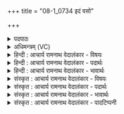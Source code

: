 +++
title = "08-1_0734 इदं वसो"

+++
<details><summary>पदपाठः</summary>

इ꣣द꣢म्। वसो। सुत꣢म्। अ꣡न्धः꣢꣯। पि꣡ब꣢꣯। सु꣡पू꣢꣯र्णम्। सु। पू꣣र्णम्। उद꣡र꣢म्। उ꣣। द꣡र꣢꣯म्। अ꣡ना꣢꣯भयिन्। अन्। आ꣣भयिन्। ररिम꣢। ते꣣। ७३४।
</details>

<details><summary>अधिमन्त्रम् (VC)</summary>

- इन्द्रः
- वसिष्ठो मैत्रावरुणिः
- गायत्री
- षड्जः
</details>

<details><summary>हिन्दी : आचार्य रामनाथ वेदालंकार - विषयः</summary>

प्रथम ऋचा पूर्वार्चिक में क्रमाङ्क १२४ पर परमात्मा और अतिथि के विषय में व्याख्यात हो चुकी है। यहाँ गुरुजन शिष्य को ब्रह्मानन्द-रस का पान करा रहे हैं।
</details>

<details><summary>हिन्दी : आचार्य रामनाथ वेदालंकार - पदार्थः</summary>

पदार्थान्वय -  हे(वसो)गुरुकुलनिवासी,व्रतपालक ब्रह्मचारी! (इदम् अन्धः)यह ब्रह्मविज्ञान,तेरे लिए(सुतम्)अभिषुत है,तू इसे(सुपूर्णम् उदरम्)पेट भरकर(पिब)पान कर। हे(अनाभयिन्)निर्भय शिष्य!हम(ते)तेरे लिए,यह विज्ञान(ररिम)दे रहे हैं ॥१॥
</details>

<details><summary>हिन्दी : आचार्य रामनाथ वेदालंकार - भावार्थः</summary>

भावार्थ -  जिन्होंने ब्रह्म का साक्षात्कार कर लिया है,ऐसे गुरुजनों को उचित है कि वे छात्रों को ब्रह्मज्ञान देकर अनुगृहीत करें ॥१॥
</details>

<details><summary>संस्कृत : आचार्य रामनाथ वेदालंकार - विषयः</summary>

तत्र प्रथमा ऋक् पूर्वार्चिके १२४ क्रमाङ्गे परमात्मविषयेऽतिथिविषये च व्याख्याता। अत्र गुरवः शिष्यं ब्रह्मज्ञानरसं पाययन्ति।
</details>

<details><summary>संस्कृत : आचार्य रामनाथ वेदालंकार - पदार्थः</summary>

पदार्थान्वय -  हे(वसो)गुरुकुले कृतनिवास व्रतपालक ब्रह्मचारिन्! (इदम् अन्धः)एतद् ब्रह्मविज्ञानम् तुभ्यम्(सुतम्)अभिषुतमस्ति,त्वम् एतत्(सुपूर्णम् उदरम्)कणेहत्य(पिब)आस्वादय। हे(अनाभयिन्)निर्भय शिष्य!वयम्(ते)तुभ्यम्,एतद् विज्ञानम्(ररिम)प्रयच्छामः ॥१॥
</details>

<details><summary>संस्कृत : आचार्य रामनाथ वेदालंकार - भावार्थः</summary>

भावार्थ -  कृतब्रह्मसाक्षात्कारैर्गुरुभिश्छात्रा ब्रह्मज्ञानदानेनानुग्राह्याः ॥१॥
</details>

<details><summary>संस्कृत : आचार्य रामनाथ वेदालंकार - पादटिप्पनी</summary>

टिप्पनी -   १.ऋ० ८।२।१,साम० १२४।
</details>